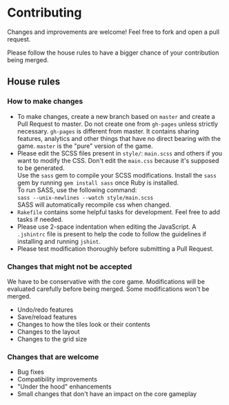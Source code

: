# Contributing
Changes and improvements are welcome! Feel free to fork and open a pull request.

Please follow the house rules to have a bigger chance of your contribution being merged.

## House rules

### How to make changes
 - To make changes, create a new branch based on `master` and create a Pull Request to master. Do not create one from `gh-pages` unless strictly necessary.
 `gh-pages` is different from master. It contains sharing features, analytics and other things that have no direct bearing with the game. `master` is the "pure" version of the game.
 - Please edit the SCSS files present in `style/`: `main.scss` and others if you want to modify the CSS. Don't edit the `main.css` because it's supposed to be generated.  
 Use the `sass` gem to compile your SCSS modifications. Install the `sass` gem by running `gem install sass` once Ruby is installed.  
 To run SASS, use the following command:  
 `sass --unix-newlines --watch style/main.scss`  
 SASS will automatically recompile css when changed.
 - `Rakefile` contains some helpful tasks for development. Feel free to add tasks if needed.
 - Please use 2-space indentation when editing the JavaScript. A `.jshintrc` file is present to help the code to follow the guidelines if installing and running `jshint`.
 - Please test modification thoroughly before submitting a Pull Request.

### Changes that might not be accepted
We have to be conservative with the core game. Modifications will be evaluated carefully before being merged. Some modifications won't be merged.

 - Undo/redo features
 - Save/reload features
 - Changes to how the tiles look or their contents
 - Changes to the layout
 - Changes to the grid size

### Changes that are welcome
 - Bug fixes
 - Compatibility improvements
 - "Under the hood" enhancements
 - Small changes that don't have an impact on the core gameplay

